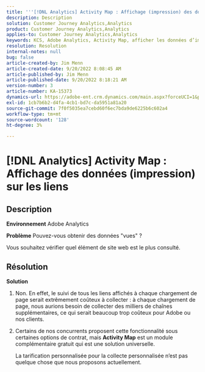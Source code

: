 ```yaml
---
title: '''[!DNL Analytics] Activity Map : Affichage (impression) des données sur les liens'
description: Description
solution: Customer Journey Analytics,Analytics
product: Customer Journey Analytics,Analytics
applies-to: Customer Journey Analytics,Analytics
keywords: KCS, Adobe Analytics, Activity Map, afficher les données d’impression, les liens, les vues
resolution: Resolution
internal-notes: null
bug: false
article-created-by: Jim Menn
article-created-date: 9/20/2022 8:08:45 AM
article-published-by: Jim Menn
article-published-date: 9/20/2022 8:18:21 AM
version-number: 3
article-number: KA-15373
dynamics-url: https://adobe-ent.crm.dynamics.com/main.aspx?forceUCI=1&pagetype=entityrecord&etn=knowledgearticle&id=80e75a6f-bb38-ed11-9db1-0022480866ad
exl-id: 1cb7b6b2-d4fa-4cb1-bd7c-da5951a81a20
source-git-commit: 7f0f5035ea7cebd60f6ec7bda9de6225b6c602a4
workflow-type: tm+mt
source-wordcount: '128'
ht-degree: 3%

---
```


# [!DNL Analytics] Activity Map : Affichage des données (impression) sur les liens

## Description


<b>Environnement</b>
Adobe Analytics

<b>Problème</b>
Pouvez-vous obtenir des données &quot;vues&quot; ?

Vous souhaitez vérifier quel élément de site web est le plus consulté.


## Résolution


<b>Solution</b>

1. Non. En effet, le suivi de tous les liens affichés à chaque chargement de page serait extrêmement coûteux à collecter : à chaque chargement de page, nous aurions besoin de collecter des milliers de chaînes supplémentaires, ce qui serait beaucoup trop coûteux pour Adobe ou nos clients.
2. Certains de nos concurrents proposent cette fonctionnalité sous certaines options de contrat, mais <b>Activity Map</b> est un module complémentaire gratuit qui est une solution universelle.

   La tarification personnalisée pour la collecte personnalisée n’est pas quelque chose que nous proposons actuellement.
